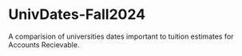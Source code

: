 # UnivDates-Fall2024
A comparision of universities dates important to tuition estimates for Accounts Recievable.
